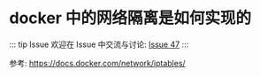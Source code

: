 # docker 中的网络隔离是如何实现的



::: tip Issue 
 欢迎在 Issue 中交流与讨论: [Issue 47](https://github.com/shfshanyue/Daily-Question/issues/47) 
:::

参考: https://docs.docker.com/network/iptables/